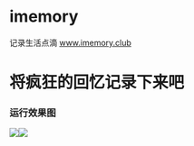 # imemory
记录生活点滴  www.imemory.club

# 将疯狂的回忆记录下来吧

### 运行效果图

![](http://i.imgur.com/cCjGgna.png)![](http://i.imgur.com/sTkY0ma.png)
